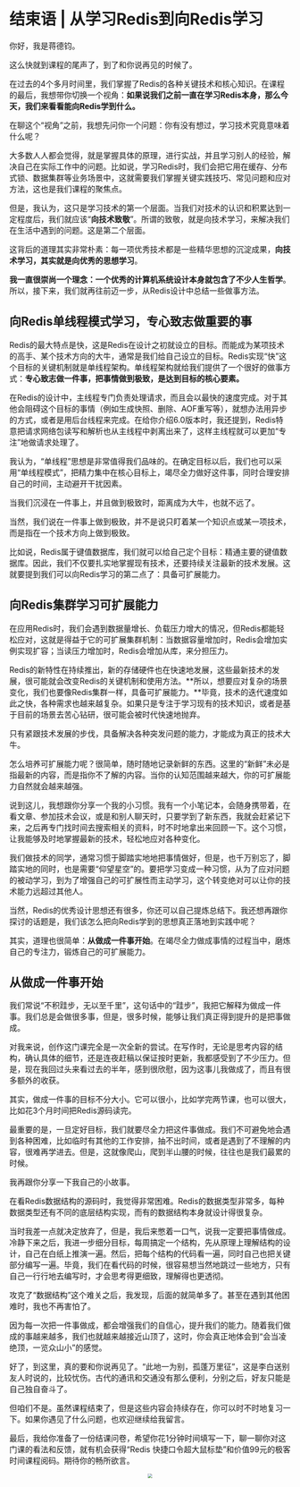 # 结束语 \| 从学习Redis到向Redis学习

你好，我是蒋德钧。

这么快就到课程的尾声了，到了和你说再见的时候了。

在过去的4个多月时间里，我们掌握了Redis的各种关键技术和核心知识。在课程的最后，我想带你切换一个视角：**如果说我们之前一直在学习Redis本身，那么今天，我们来看看能向Redis学到什么。**

在聊这个“视角”之前，我想先问你一个问题：你有没有想过，学习技术究竟意味着什么呢？

大多数人人都会觉得，就是掌握具体的原理，进行实战，并且学习别人的经验，解决自己在实际工作中的问题。比如说，学习Redis时，我们会把它用在缓存、分布式锁、数据集群等业务场景中，这就需要我们掌握关键实践技巧、常见问题和应对方法，这也是我们课程的聚焦点。

但是，我认为，这只是学习技术的第一个层面。当我们对技术的认识和积累达到一定程度后，我们就应该“**向技术致敬**”。所谓的致敬，就是向技术学习，来解决我们在生活中遇到的问题。这是第二个层面。

这背后的道理其实非常朴素：每一项优秀技术都是一些精华思想的沉淀成果，**向技术学习，其实就是向优秀的思想学习**。

**我一直很崇尚一个理念：一个优秀的计算机系统设计本身就包含了不少人生哲学**。所以，接下来，我们就再往前迈一步，从Redis设计中总结一些做事方法。

<!-- [[[read_end]]] -->

## 向Redis单线程模式学习，专心致志做重要的事

Redis的最大特点是快，这是Redis在设计之初就设立的目标。而能成为某项技术的高手、某个技术方向的大牛，通常是我们给自己设立的目标。Redis实现“快”这个目标的关键机制就是单线程架构。单线程架构就给我们提供了一个很好的做事方式：**专心致志做一件事，把事情做到极致，是达到目标的核心要素。**

在Redis的设计中，主线程专门负责处理请求，而且会以最快的速度完成。对于其他会阻碍这个目标的事情（例如生成快照、删除、AOF重写等），就想办法用异步的方式，或者是用后台线程来完成。在给你介绍6.0版本时，我还提到，Redis特意把请求网络包读写和解析也从主线程中剥离出来了，这样主线程就可以更加“专注”地做请求处理了。

我认为，“单线程”思想是非常值得我们品味的。在确定目标以后，我们也可以采用“单线程模式”，把精力集中在核心目标上，竭尽全力做好这件事，同时合理安排自己的时间，主动避开干扰因素。

当我们沉浸在一件事上，并且做到极致时，距离成为大牛，也就不远了。

当然，我们说在一件事上做到极致，并不是说只盯着某一个知识点或某一项技术，而是指在一个技术方向上做到极致。

比如说，Redis属于键值数据库，我们就可以给自己定个目标：精通主要的键值数据库。因此，我们不仅要扎实地掌握现有技术，还要持续关注最新的技术发展。这就要提到我们可以向Redis学习的第二点了：具备可扩展能力。

## 向Redis集群学习可扩展能力

在应用Redis时，我们会遇到数据量增长、负载压力增大的情况，但Redis都能轻松应对，这就是得益于它的可扩展集群机制：当数据容量增加时，Redis会增加实例实现扩容；当读压力增加时，Redis会增加从库，来分担压力。

Redis的新特性在持续推出，新的存储硬件也在快速地发展，这些最新技术的发展，很可能就会改变Redis的关键机制和使用方法。**所以，想要应对复杂的场景变化，我们也要像Redis集群一样，具备可扩展能力。**毕竟，技术的迭代速度如此之快，各种需求也越来越复杂。如果只是专注于学习现有的技术知识，或者是基于目前的场景去苦心钻研，很可能会被时代快速地抛弃。

只有紧跟技术发展的步伐，具备解决各种突发问题的能力，才能成为真正的技术大牛。

怎么培养可扩展能力呢？很简单，随时随地记录新鲜的东西。这里的“新鲜”未必是指最新的内容，而是指你不了解的内容。当你的认知范围越来越大，你的可扩展能力自然就会越来越强。

说到这儿，我想跟你分享一个我的小习惯。我有一个小笔记本，会随身携带着，在看文章、参加技术会议，或是和别人聊天时，只要学到了新东西，我就会赶紧记下来，之后再专门找时间去搜索相关的资料，时不时地拿出来回顾一下。这个习惯，让我能够及时地掌握最新的技术，轻松地应对各种变化。

我们做技术的同学，通常习惯于脚踏实地地把事情做好，但是，也千万别忘了，脚踏实地的同时，也是需要“仰望星空”的。要把学习变成一种习惯，从为了应对问题的被动学习，到为了增强自己的可扩展性而主动学习，这个转变绝对可以让你的技术能力远超过其他人。

当然，Redis的优秀设计思想还有很多，你还可以自己提炼总结下。我还想再跟你探讨的话题是，我们该怎么把向Redis学到的思想真正落地到实践中呢？

其实，道理也很简单：**从做成一件事开始**。在竭尽全力做成事情的过程当中，磨炼自己的专注力，锻炼自己的可扩展能力。

## 从做成一件事开始

我们常说“不积跬步，无以至千里”，这句话中的“跬步”，我把它解释为做成一件事。我们总是会做很多事，但是，很多时候，能够让我们真正得到提升的是把事做成。

对我来说，创作这门课完全是一次全新的尝试。在写作时，无论是思考内容的结构，确认具体的细节，还是连夜赶稿以保证按时更新，我都感受到了不少压力。但是，现在我回过头来看过去的半年，感到很欣慰，因为这事儿我做成了，而且有很多额外的收获。

其实，做成一件事的目标不分大小。它可以很小，比如学完两节课，也可以很大，比如花3个月时间把Redis源码读完。

最重要的是，一旦定好目标，我们就要尽全力把这件事做成。我们不可避免地会遇到各种困难，比如临时有其他的工作安排，抽不出时间，或者是遇到了不理解的内容，很难再学进去。但是，这就像爬山，爬到半山腰的时候，往往也是我们最累的时候。

我再跟你分享一下我自己的小故事。

在看Redis数据结构的源码时，我觉得非常困难。Redis的数据类型非常多，每种数据类型还有不同的底层结构实现，而有的数据结构本身就设计得很复杂。

当时我差一点就决定放弃了，但是，我后来憋着一口气，说我一定要把事情做成。冷静下来之后，我进一步细分目标，每周搞定一个结构，先从原理上理解结构的设计，自己在白纸上推演一遍。然后，把每个结构的代码看一遍，同时自己也把关键部分编写一遍。毕竟，我们在看代码的时候，很容易想当然地跳过一些地方，只有自己一行行地去编写时，才会思考得更细致，理解得也更透彻。

攻克了“数据结构”这个难关之后，我发现，后面的就简单多了。甚至在遇到其他困难时，我也不再害怕了。

因为每一次把一件事做成，都会增强我们的自信心，提升我们的能力。随着我们做成的事越来越多，我们也就越来越接近山顶了，这时，你会真正地体会到“会当凌绝顶，一览众山小”的感觉。

好了，到这里，真的要和你说再见了。“此地一为别，孤蓬万里征”，这是李白送别友人时说的，比较忧伤。古代的通讯和交通没有那么便利，分别之后，好友只能是自己独自奋斗了。

但咱们不是。虽然课程结束了，但是这些内容会持续存在，你可以时不时地复习一下。如果你遇见了什么问题，也欢迎继续给我留言。

最后，我给你准备了一份结课问卷，希望你花1分钟时间填写一下，聊一聊你对这门课的看法和反馈，就有机会获得“Redis 快捷口令超大鼠标垫”和价值99元的极客时间课程阅码。期待你的畅所欲言。

<center><img src="https://ning-wang.oss-cn-beijing.aliyuncs.com/blog-imags/7f21e7e0fabb48347d59c1e0e1dddcde.jpg" style="zoom:50%;" /></center>
